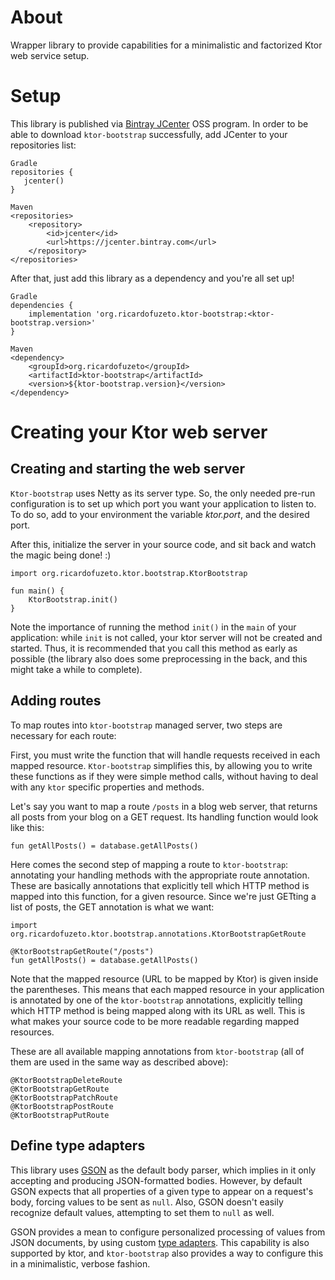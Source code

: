 # About

Wrapper library to provide capabilities for a minimalistic and factorized Ktor web service setup.

# Setup

This library is published via [Bintray JCenter](https://bintray.com/bintray/jcenter) OSS program. In order to be able to download `ktor-bootstrap` successfully, add JCenter to your repositories list:

```
Gradle
repositories {  
   jcenter()  
}

Maven
<repositories>
    <repository>
        <id>jcenter</id>
        <url>https://jcenter.bintray.com</url>
    </repository>
</repositories>
```

After that, just add this library as a dependency and you're all set up!

```
Gradle
dependencies {
    implementation 'org.ricardofuzeto.ktor-bootstrap:<ktor-bootstrap.version>'
}

Maven
<dependency>
    <groupId>org.ricardofuzeto</groupId>
    <artifactId>ktor-bootstrap</artifactId>
    <version>${ktor-bootstrap.version}</version>
</dependency>
```

# Creating your Ktor web server

## Creating and starting the web server

`Ktor-bootstrap` uses Netty as its server type. So, the only needed pre-run configuration is to set up which port you want your application to listen to. To do so, add to your environment the variable *ktor.port*, and the desired port.

After this, initialize the server in your source code, and sit back and watch the magic being done! :)

```
import org.ricardofuzeto.ktor.bootstrap.KtorBootstrap

fun main() {
    KtorBootstrap.init()
}
```

Note the importance of running the method `init()` in the `main` of your application: while `init` is not called, your ktor server will not be created and started. Thus, it is recommended that you call this method as early as possible (the library also does some preprocessing in the back, and this might take a while to complete).

## Adding routes

To map routes into `ktor-bootstrap` managed server, two steps are necessary for each route:

First, you must write the function that will handle requests received in each mapped resource. `Ktor-bootstrap` simplifies this, by allowing you to write these functions as if they were simple method calls, without having to deal with any `ktor` specific properties and methods.

Let's say you want to map a route `/posts` in a blog web server, that returns all posts from your blog on a GET request. Its handling function would look like this:

```
fun getAllPosts() = database.getAllPosts()
```

Here comes the second step of mapping a route to `ktor-bootstrap`: annotating your handling methods with the appropriate route annotation. These are basically annotations that explicitly tell which HTTP method is mapped into this function, for a given resource. Since we're just GETting a list of posts, the GET annotation is what we want:

```
import org.ricardofuzeto.ktor.bootstrap.annotations.KtorBootstrapGetRoute

@KtorBootstrapGetRoute("/posts")
fun getAllPosts() = database.getAllPosts()
```

Note that the mapped resource (URL to be mapped by Ktor) is given inside the parentheses. This means that each mapped resource in your application is annotated by one of the `ktor-bootstrap` annotations, explicitly telling which HTTP method is being mapped along with its URL as well. This is what makes your source code to be more readable regarding mapped resources.

These are all available mapping annotations from `ktor-bootstrap` (all of them are used in the same way as described above):

```
@KtorBootstrapDeleteRoute
@KtorBootstrapGetRoute
@KtorBootstrapPatchRoute
@KtorBootstrapPostRoute
@KtorBootstrapPutRoute
```

## Define type adapters

This library uses [GSON](https://github.com/google/gson) as the default body parser, which implies in it only accepting and producing JSON-formatted bodies. However, by default GSON expects that all properties of a given type to appear on a request's body, forcing values to be sent as `null`. Also, GSON doesn't easily recognize default values, attempting to set them to `null` as well.

GSON provides a mean to configure personalized processing of values from JSON documents, by using custom [type adapters](https://www.tutorialspoint.com/gson/gson_custom_adapters.htm). This capability is also supported by ktor, and `ktor-bootstrap` also provides a way to configure this in a minimalistic, verbose fashion.